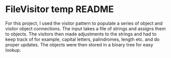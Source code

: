 # FileVisitor temp README

For this project, I used the visitor pattern to populate a series of object and visitor object connections. The input takes a file of strings and assigns them to objects. The visitors then made adjustments to the strings and had to keep track of for example, capital letters, palindromes, length etc. and do proper updates. The objects were then stored in a binary tree for easy lookup.
